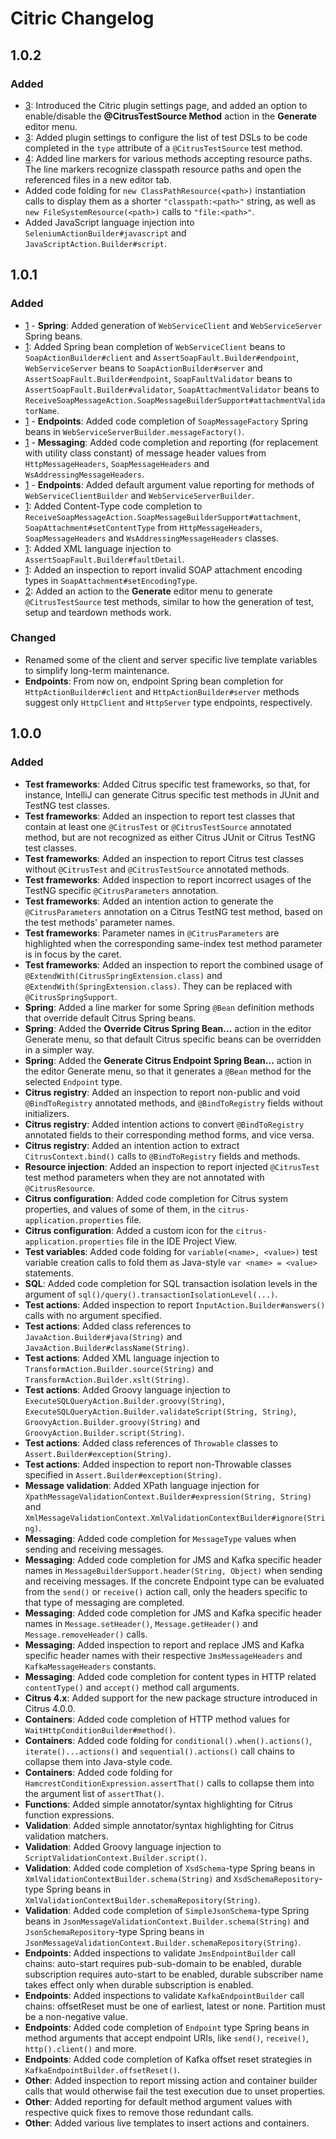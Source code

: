 # Citric Changelog

## 1.0.2

### Added
- [3](https://github.com/picimako/citric/issues/3): Introduced the Citric plugin settings page, and added an option to enable/disable
  the **@CitrusTestSource Method** action in the **Generate** editor menu.
- [3](https://github.com/picimako/citric/issues/3): Added plugin settings to configure the list of test DSLs to be code completed in the `type`
  attribute of a `@CitrusTestSource` test method.
- [4](https://github.com/picimako/citric/issues/4): Added line markers for various methods accepting resource paths. The line markers recognize classpath
  resource paths and open the referenced files in a new editor tab.
- Added code folding for `new ClassPathResource(<path>)` instantiation calls to display them as a shorter `"classpath:<path>"` string,
  as well as `new FileSystemResource(<path>)` calls to `"file:<path>"`.
- Added JavaScript language injection into `SeleniumActionBuilder#javascript` and `JavaScriptAction.Builder#script`.

## 1.0.1

### Added
- [1](https://github.com/picimako/citric/issues/1) - **Spring**: Added generation of `WebServiceClient` and `WebServiceServer` Spring beans.
- [1](https://github.com/picimako/citric/issues/1): Added Spring bean completion of `WebServiceClient` beans to `SoapActionBuilder#client` and `AssertSoapFault.Builder#endpoint`,
  `WebServiceServer` beans to `SoapActionBuilder#server` and `AssertSoapFault.Builder#endpoint`, `SoapFaultValidator` beans to `AssertSoapFault.Builder#validator`,
  `SoapAttachmentValidator` beans to `ReceiveSoapMessageAction.SoapMessageBuilderSupport#attachmentValidatorName`.
- [1](https://github.com/picimako/citric/issues/1) - **Endpoints**: Added code completion of `SoapMessageFactory` Spring beans in `WebServiceServerBuilder.messageFactory()`.
- [1](https://github.com/picimako/citric/issues/1) - **Messaging**: Added code completion and reporting (for replacement with utility class constant) of
  message header values from `HttpMessageHeaders`, `SoapMessageHeaders` and `WsAddressingMessageHeaders`.
- [1](https://github.com/picimako/citric/issues/1) - **Endpoints**: Added default argument value reporting for methods of `WebServiceClientBuilder` and `WebServiceServerBuilder`.
- [1](https://github.com/picimako/citric/issues/1): Added Content-Type code completion to `ReceiveSoapMessageAction.SoapMessageBuilderSupport#attachment`, `SoapAttachment#setContentType`
  from `HttpMessageHeaders`, `SoapMessageHeaders` and `WsAddressingMessageHeaders` classes.
- [1](https://github.com/picimako/citric/issues/1): Added XML language injection to `AssertSoapFault.Builder#faultDetail`.
- [1](https://github.com/picimako/citric/issues/1): Added an inspection to report invalid SOAP attachment encoding types in `SoapAttachment#setEncodingType`.
- [2](https://github.com/picimako/citric/issues/2): Added an action to the **Generate** editor menu to generate `@CitrusTestSource` test methods, similar to how the generation of test, setup and teardown methods work.

### Changed
- Renamed some of the client and server specific live template variables to simplify long-term maintenance.
- **Endpoints**: From now on, endpoint Spring bean completion for `HttpActionBuilder#client` and `HttpActionBuilder#server` methods suggest only `HttpClient` and `HttpServer` type endpoints, respectively.

## 1.0.0

### Added
- **Test frameworks**: Added Citrus specific test frameworks, so that, for instance, IntelliJ can generate Citrus specific test methods in JUnit and TestNG test classes.
- **Test frameworks**: Added an inspection to report test classes that contain at least one `@CitrusTest` or `@CitrusTestSource` annotated method,
  but are not recognized as either Citrus JUnit or Citrus TestNG test classes.
- **Test frameworks**: Added an inspection to report Citrus test classes without `@CitrusTest` and `@CitrusTestSource` annotated methods.
- **Test frameworks**: Added inspection to report incorrect usages of the TestNG specific `@CitrusParameters` annotation.
- **Test frameworks**: Added an intention action to generate the `@CitrusParameters` annotation on a Citrus TestNG test method, based on the test methods' parameter names.
- **Test frameworks**: Parameter names in `@CitrusParameters` are highlighted when the corresponding same-index test method parameter is in focus by the caret.
- **Test frameworks**: Added an inspection to report the combined usage of `@ExtendWith(CitrusSpringExtension.class)` and `@ExtendWith(SpringExtension.class)`. They can be replaced with `@CitrusSpringSupport`.
- **Spring**: Added a line marker for some Spring `@Bean` definition methods that override default Citrus Spring beans.
- **Spring**: Added the **Override Citrus Spring Bean...** action in the editor Generate menu, so that default Citrus specific beans can be overridden in a simpler way.
- **Spring**: Added the **Generate Citrus Endpoint Spring Bean...** action in the editor Generate menu, so that it generates a `@Bean` method for the selected `Endpoint` type.
- **Citrus registry**: Added an inspection to report non-public and void `@BindToRegistry` annotated methods, and `@BindToRegistry` fields without initializers.
- **Citrus registry**: Added intention actions to convert `@BindToRegistry` annotated fields to their corresponding method forms, and vice versa.
- **Citrus registry**: Added an intention action to extract `CitrusContext.bind()` calls to `@BindToRegistry` fields and methods.
- **Resource injection**: Added an inspection to report injected `@CitrusTest` test method parameters when they are not annotated with `@CitrusResource`.
- **Citrus configuration**: Added code completion for Citrus system properties, and values of some of them, in the `citrus-application.properties` file.
- **Citrus configuration**: Added a custom icon for the `citrus-application.properties` file in the IDE Project View.
- **Test variables**: Added code folding for `variable(<name>, <value>)` test variable creation calls to fold them as Java-style `var <name> = <value>` statements.
- **SQL**: Added code completion for SQL transaction isolation levels in the argument of `sql()/query().transactionIsolationLevel(...)`.
- **Test actions**: Added inspection to report `InputAction.Builder#answers()` calls with no argument specified.
- **Test actions**: Added class references to `JavaAction.Builder#java(String)` and `JavaAction.Builder#className(String)`.
- **Test actions**: Added XML language injection to `TransformAction.Builder.source(String)` and `TransformAction.Builder.xslt(String)`.
- **Test actions**: Added Groovy language injection to `ExecuteSQLQueryAction.Builder.groovy(String)`, `ExecuteSQLQueryAction.Builder.validateScript(String, String)`,
  `GroovyAction.Builder.groovy(String)` and `GroovyAction.Builder.script(String)`.
- **Test actions**: Added class references of `Throwable` classes to `Assert.Builder#exception(String)`.
- **Test actions**: Added inspection to report non-Throwable classes specified in `Assert.Builder#exception(String)`.
- **Message validation**: Added XPath language injection for `XpathMessageValidationContext.Builder#expression(String, String)` and `XmlMessageValidationContext.XmlValidationContextBuilder#ignore(String)`.
- **Messaging**: Added code completion for `MessageType` values when sending and receiving messages.
- **Messaging**: Added code completion for JMS and Kafka specific header names in `MessageBuilderSupport.header(String, Object)` when sending and receiving messages. If the concrete Endpoint
  type can be evaluated from the `send()` or `receive()` action call, only the headers specific to that type of messaging are completed.
- **Messaging**: Added code completion for JMS and Kafka specific header names in `Message.setHeader()`, `Message.getHeader()` and `Message.removeHeader()` calls.
- **Messaging**: Added inspection to report and replace JMS and Kafka specific header names with their respective `JmsMessageHeaders` and `KafkaMessageHeaders` constants.
- **Messaging**: Added code completion for content types in HTTP related `contentType()` and `accept()` method call arguments.
- **Citrus 4.x**: Added support for the new package structure introduced in Citrus 4.0.0.
- **Containers**: Added code completion of HTTP method values for `WaitHttpConditionBuilder#method()`.
- **Containers**: Added code folding for `conditional().when().actions()`, `iterate()...actions()` and `sequential().actions()` call chains to collapse them into Java-style code.
- **Containers**: Added code folding for `HamcrestConditionExpression.assertThat()` calls to collapse them into the argument list of `assertThat()`.
- **Functions**: Added simple annotator/syntax highlighting for Citrus function expressions.
- **Validation**: Added simple annotator/syntax highlighting for Citrus validation matchers.
- **Validation**: Added Groovy language injection to `ScriptValidationContext.Builder.script()`.
- **Validation**: Added code completion of `XsdSchema`-type Spring beans in `XmlValidationContextBuilder.schema(String)`
  and `XsdSchemaRepository`-type Spring beans in `XmlValidationContextBuilder.schemaRepository(String)`.
- **Validation**: Added code completion of `SimpleJsonSchema`-type Spring beans in `JsonMessageValidationContext.Builder.schema(String)`
  and `JsonSchemaRepository`-type Spring beans in `JsonMessageValidationContext.Builder.schemaRepository(String)`.
- **Endpoints**: Added inspections to validate `JmsEndpointBuilder` call chains: auto-start requires pub-sub-domain to be enabled,
  durable subscription requires auto-start to be enabled, durable subscriber name takes effect only when durable subscription is enabled.
- **Endpoints**: Added inspections to validate `KafkaEndpointBuilder` call chains: offsetReset must be one of earliest, latest or none. Partition must be a non-negative value.
- **Endpoints**: Added code completion of `Endpoint` type Spring beans in method arguments that accept endpoint URIs, like `send()`, `receive()`, `http().client()` and more.
- **Endpoints**: Added code completion of Kafka offset reset strategies in `KafkaEndpointBuilder.offsetReset()`.
- **Other**: Added inspection to report missing action and container builder calls that would otherwise fail the test execution due to unset properties.
- **Other**: Added reporting for default method argument values with respective quick fixes to remove those redundant calls.
- **Other**: Added various live templates to insert actions and containers.
